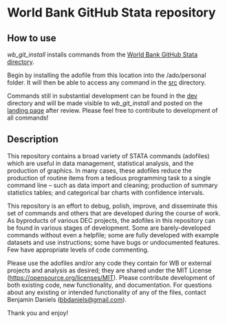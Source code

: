 # World Bank GitHub Stata repository

## How to use

_wb_git_install_ installs commands from the [World Bank GitHub Stata directory](https://github.com/worldbank/stata).

Begin by installing the adofile from this location into the /ado/personal folder. It will then be able to access any command in the [src](https://github.com/worldbank/stata/tree/master/src) directory.

Commands still in substantial development can be found in the [dev](https://github.com/worldbank/stata/tree/master/dev) directory and will be made visible to _wb_git_install_ and posted on the [landing page](http://worldbank.github.io/stata/) after review. Please feel free to contribute to development of all commands!

## Description

This repository contains a broad variety of STATA commands (adofiles) which are useful in data management, statistical analysis, and the production of graphics. In many cases, these adofiles reduce the production of routine items from a tedious programming task to a single command line – such as data import and cleaning; production of summary statistics tables; and categorical bar charts with confidence intervals.

This repository is an effort to debug, polish, improve, and disseminate this set of commands and others that are developed during the course of work. As byproducts of various DEC projects, the adofiles in this repository can be found in various stages of development. Some are barely-developed commands without even a helpfile; some are fully developed with example datasets and use instructions; some have bugs or undocumented features. Few have appropriate levels of code commenting.

Please use the adofiles and/or any code they contain for WB or external projects and analysis as desired; they are shared under the MIT License (https://opensource.org/licenses/MIT). Please contribute development of both existing code, new functionality, and documentation. For questions about any existing or intended functionality of any of the files, contact Benjamin Daniels (bbdaniels@gmail.com).

Thank you and enjoy!
